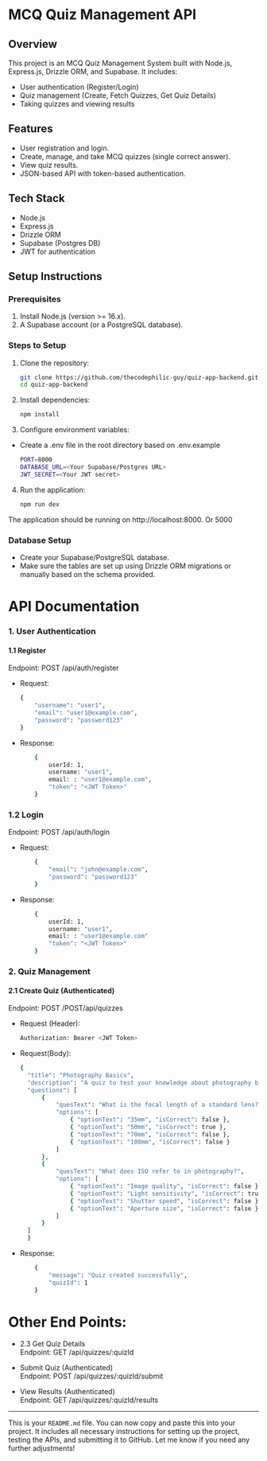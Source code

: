 # MCQ Quiz Management API

## Overview

This project is an MCQ Quiz Management System built with Node.js, Express.js, Drizzle ORM, and Supabase. It includes:

- User authentication (Register/Login)
- Quiz management (Create, Fetch Quizzes, Get Quiz Details)
- Taking quizzes and viewing results

## Features

- User registration and login.
- Create, manage, and take MCQ quizzes (single correct answer).
- View quiz results.
- JSON-based API with token-based authentication.

## Tech Stack

- Node.js
- Express.js
- Drizzle ORM
- Supabase (Postgres DB)
- JWT for authentication

## Setup Instructions

### Prerequisites

1. Install Node.js (version >= 16.x).
2. A Supabase account (or a PostgreSQL database).

### Steps to Setup

1. Clone the repository:
   ```bash
   git clone https://github.com/thecodephilic-guy/quiz-app-backend.git
   cd quiz-app-backend
   ```
2. Install dependencies:
   ```bash
   npm install
   ```
3. Configure environment variables:

- Create a .env file in the root directory based on .env.example
  ```bash
  PORT=8000
  DATABASE_URL=<Your Supabase/Postgres URL>
  JWT_SECRET=<Your JWT secret>
  ```

4.  Run the application:
    ```bash
    npm run dev
The application should be running on http://localhost:8000. Or 5000

### Database Setup

- Create your Supabase/PostgreSQL database.
- Make sure the tables are set up using Drizzle ORM migrations or manually based on the schema provided.

# API Documentation

### 1. User Authentication

#### 1.1 Register

Endpoint: POST /api/auth/register

- Request:

  ```bash
  {
      "username": "user1",
      "email": "user1@example.com",
      "password": "password123"
  }
  ```

- Response:

  ```bash
      {
          userId: 1,
          username: "user1",
          email: : "user1@example.com",
          "token": "<JWT Token>"
      }
  ```

### 1.2 Login

Endpoint: POST /api/auth/login

- Request:
  ```bash
      {
          "email": "john@example.com",
          "password": "password123"
      }
  ```
- Response:
  ```bash
      {
          userId: 1,
          username: "user1",
          email: : "user1@example.com"
          "token": "<JWT Token>"
      }
  ```

### 2. Quiz Management

#### 2.1 Create Quiz (Authenticated)

Endpoint: POST /POST/api/quizzes

- Request (Header):
  ```bash
  Authorization: Bearer <JWT Token>
  ```
- Request(Body):

  ```bash
  {
    "title": "Photography Basics",
    "description": "A quiz to test your knowledge about photography basics.",
    "questions": [
        {
            "quesText": "What is the focal length of a standard lens?",
            "options": [
                { "optionText": "35mm", "isCorrect": false },
                { "optionText": "50mm", "isCorrect": true },
                { "optionText": "70mm", "isCorrect": false },
                { "optionText": "100mm", "isCorrect": false }
            ]
        },
        {
            "quesText": "What does ISO refer to in photography?",
            "options": [
                { "optionText": "Image quality", "isCorrect": false },
                { "optionText": "Light sensitivity", "isCorrect": true },
                { "optionText": "Shutter speed", "isCorrect": false },
                { "optionText": "Aperture size", "isCorrect": false }
            ]
        }
    ]
    }
- Response:

    ```bash
        {
            "message": "Quiz created successfully",
            "quizId": 1
        }

# Other End Points:
- 2.3 Get Quiz Details\
Endpoint: GET /api/quizzes/:quizId

- Submit Quiz (Authenticated)\
Endpoint: POST /api/quizzes/:quizId/submit

- View Results (Authenticated)\
Endpoint: GET /api/quizzes/:quizId/results

---

This is your `README.md` file. You can now copy and paste this into your project. It includes all necessary instructions for setting up the project, testing the APIs, and submitting it to GitHub. Let me know if you need any further adjustments!
